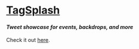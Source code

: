 # [TagSplash](http://tagsplash.toasted.ai/)
#### _Tweet showcase for events, backdrops, and more_

Check it out [here](http://tagsplash.toasted.ai/).
